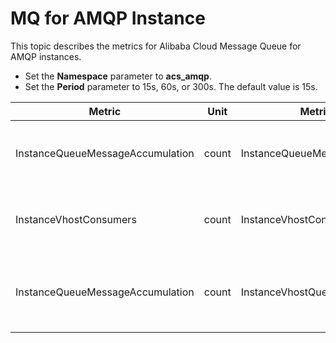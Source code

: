 # MQ for AMQP Instance

This topic describes the metrics for Alibaba Cloud Message Queue for AMQP instances.

-   Set the **Namespace** parameter to **acs\_amqp**.
-   Set the **Period** parameter to 15s, 60s, or 300s. The default value is 15s.

|Metric|Unit|MetricName|Dimensions|Statistics|
|------|----|----------|----------|----------|
|InstanceQueueMessageAccumulation|count|InstanceQueueMessageAccumulation|userId, regionId, instanceId, and vhostQueue|Maximum|
|InstanceVhostConsumers|count|InstanceVhostConsumers|userId, regionId, instanceId, and vhostQueue|Value|
|InstanceQueueMessageAccumulation|count|InstanceVhostQueueMessageAccum|userId, regionId, instanceId, queueName, and vhostName|Maximum|

